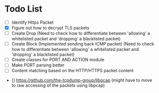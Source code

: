 # Todo List

- [ ] Identify Https Packet
- [x] Figure out how to decrypt TLS packets
- [ ] Create Drop (Need to check how to differentiate between 'allowing' a whitelisted packet and 'dropping' a blacklisted packet)
- [ ] Create Block (Implemented sending back ICMP packet) (Need to check how to differentiate between 'allowing' a whitelisted packet and 'dropping' a blacklisted packet)
- [ ] Create classes for PORT AND ACTION module 
- [ ] Make PORT parsing better 
- [ ] Content matching based on the HTTP/HTTPS packet content

- [] https://github.com/the-tcpdump-group/libpcap (might have to move to raw accessing of the packets using libpcap)